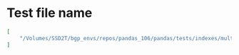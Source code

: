 # Test file name

```json
[
    "/Volumes/SSD2T/bgp_envs/repos/pandas_106/pandas/tests/indexes/multi/test_drop.py"
]
```
